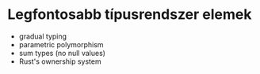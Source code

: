 # Legfontosabb típusrendszer elemek
- gradual typing
- parametric polymorphism
- sum types (no null values)
- Rust's ownership system
